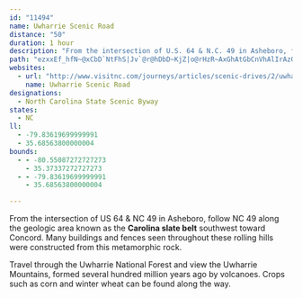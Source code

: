 ```yaml
---
id: "11494"
name: Uwharrie Scenic Road
distance: "50"
duration: 1 hour
description: "From the intersection of U.S. 64 & N.C. 49 in Asheboro, follow N.C. 49 along the geologic area known as the 'Carolina slate belt' southwest toward Concord. Along the way, you pass through the Uwharrie National Forest and Mountains."
path: "ezxxEf_hfN~@xCbD`NtFhS|Jv`@r@hDbD~KjZ|o@rHzR~AxGhAtGbCnVhAlIrAzGnA|EzTfp@rClKjAlFzEj`@rBbNnApFfk@rlBtQrr@|BdLjAnKjBpd@~@zKhBvKhGnTd_@foA|AfHrAxH~@nMbBj[dBnN|AnGlBjFpItQxB`GdBzHb@fC|@xJJtBBpEYtb@H`GvKjsAb@lEh@zDh@rBf@jBpBfF|BtDtCjD`EzDzn@pXlCpAxClBrExD~CzCvPhNzo@lj@nFjF|EzFjUn[`\\be@xDdGrDhHpGfPrA~CbB~CdDnFzXpa@bGvK`Yjj@tJbQvLhRrRj[pPtUxdAbvAdLlP`Zba@dCvCpy@phA|BbCj@\\~HhHjC~C`A~An@~ApKze@|AlFtAfClRrSdBfCR?dN|NtRnTzi@hk@lDjDxFtEbGjEbMrJhD`DbErFjH|K`PnWtGnJzBpFPl@d@fDTrE\\j`AlK~~@rD~XxAdMEf@nBtQf@xCtAfDfS|[xAhDzAvHbCpOR^zGdd@v@~CjBfFrBxD`CfDpXpYvClDxCxFx@zBjm@lpBpW|{@bDfNtA|GvV`yAhB`JhCrKfEnNxUtn@vAbEpArEpArHx@lInAbm@XxSXnFt@`I^xCtAtHnm@fnCnAdH|@fHn@lJlLfsB\\|Dh@|Dh@hDrAvG~@fDnB`GrDzIzkAlpB|CfGnA`D~CfKbBzGxAxK|Gbr@fCpYNtDB|Fy@xZDtGT~Eh@~EbA`GrAfFrAxDjArC|kAd_CvFpIpE`Fvi@zg@xC~DdChElBfEbBlFhBxIx@nHRxDn@vc@^tKlArItAlGjoAxcEbSdj@|J~Y~@fDrMt_@pKpYnAfE^fCRxChErqBXzHd@lE`BbIhBlFdBvDhBzCvDlFjZr`@tAfClBxGnBrNjHnm@d@~EfEd]"
websites:
  - url: "http://www.visitnc.com/journeys/articles/scenic-drives/2/uwharrie-scenic-road-piedmont-scenic-drives"
    name: Uwharrie Scenic Road
designations:
  - North Carolina State Scenic Byway
states:
  - NC
ll:
  - -79.83619699999991
  - 35.68563800000004
bounds:
  - - -80.55087272727273
    - 35.37337272727273
  - - -79.83619699999991
    - 35.68563800000004

---
```


From the intersection of US 64 & NC 49 in Asheboro, follow NC 49 along the geologic area known as the **Carolina slate belt** southwest toward Concord. Many buildings and fences seen throughout these rolling hills were constructed from this metamorphic rock.

Travel through the Uwharrie National Forest and view the Uwharrie Mountains, formed several hundred million years ago by volcanoes. Crops such as corn and winter wheat can be found along the way.
